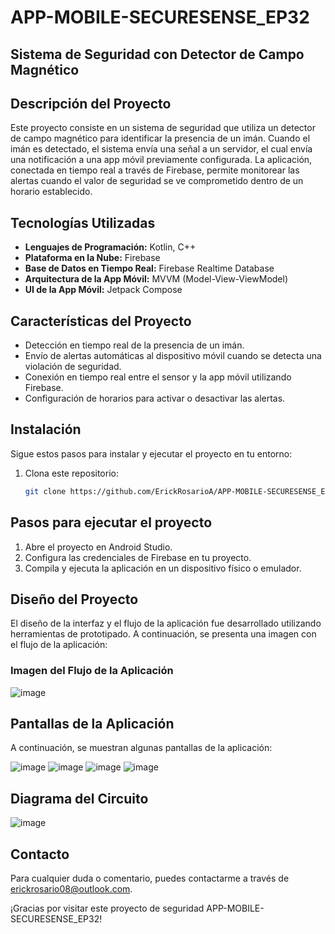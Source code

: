 # APP-MOBILE-SECURESENSE_EP32
## Sistema de Seguridad con Detector de Campo Magnético

## Descripción del Proyecto

Este proyecto consiste en un sistema de seguridad que utiliza un detector de campo magnético para identificar la presencia de un imán. Cuando el imán es detectado, el sistema envía una señal a un servidor, el cual envía una notificación a una app móvil previamente configurada. La aplicación, conectada en tiempo real a través de Firebase, permite monitorear las alertas cuando el valor de seguridad se ve comprometido dentro de un horario establecido.

## Tecnologías Utilizadas

- **Lenguajes de Programación:** Kotlin, C++
- **Plataforma en la Nube:** Firebase
- **Base de Datos en Tiempo Real:** Firebase Realtime Database
- **Arquitectura de la App Móvil:** MVVM (Model-View-ViewModel)
- **UI de la App Móvil:** Jetpack Compose

## Características del Proyecto

- Detección en tiempo real de la presencia de un imán.
- Envío de alertas automáticas al dispositivo móvil cuando se detecta una violación de seguridad.
- Conexión en tiempo real entre el sensor y la app móvil utilizando Firebase.
- Configuración de horarios para activar o desactivar las alertas.

## Instalación

Sigue estos pasos para instalar y ejecutar el proyecto en tu entorno:

1. Clona este repositorio:
   ```bash
   git clone https://github.com/ErickRosarioA/APP-MOBILE-SECURESENSE_EP32.git
   
## Pasos para ejecutar el proyecto

1. Abre el proyecto en Android Studio.
2. Configura las credenciales de Firebase en tu proyecto.
3. Compila y ejecuta la aplicación en un dispositivo físico o emulador.

## Diseño del Proyecto

El diseño de la interfaz y el flujo de la aplicación fue desarrollado utilizando herramientas de prototipado. A continuación, se presenta una imagen con el flujo de la aplicación:

### Imagen del Flujo de la Aplicación
![image](https://github.com/user-attachments/assets/863ebfae-3337-4d88-921f-07502ff89280)


## Pantallas de la Aplicación
A continuación, se muestran algunas pantallas de la aplicación:

![image](https://github.com/user-attachments/assets/8ef56c30-d81b-42db-9522-126e21c7c0a2)
![image](https://github.com/user-attachments/assets/160426b3-c531-497b-8d3a-871b596d8989)
![image](https://github.com/user-attachments/assets/18ee8db4-a105-4784-9417-6c13dc5927e2)
![image](https://github.com/user-attachments/assets/87464817-c1ab-4aa6-8a1c-31fbd2db612b)


## Diagrama del Circuito
![image](https://github.com/user-attachments/assets/6c9510b8-265d-4705-bbc7-ded202a14fca)

## Contacto
Para cualquier duda o comentario, puedes contactarme a través de [erickrosario08@outlook.com](mailto:erickrosario08@outlook.com).

¡Gracias por visitar este proyecto de seguridad APP-MOBILE-SECURESENSE_EP32!

